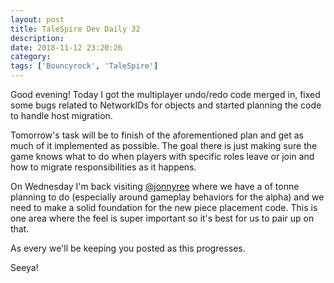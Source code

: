 ```yaml
---
layout: post
title: TaleSpire Dev Daily 32
description:
date: 2018-11-12 23:20:26
category:
tags: ['Bouncyrock', 'TaleSpire']
---
```


Good evening! Today I got the multiplayer undo/redo code merged in, fixed some bugs related to NetworkIDs for objects and started planning the code to handle host migration.

Tomorrow's task will be to finish of the aforementioned plan and get as much of it implemented as possible. The goal there is just making sure the game knows what to do when players with specific roles leave or join and how to migrate responsibilities as it happens.

On Wednesday I'm back visiting [@jonnyree](https://twitter.com/jonnyree) where we have a of tonne planning to do (especially around gameplay behaviors for the alpha) and we need to make a solid foundation for the new piece placement code. This is one area where the feel is super important so it's best for us to pair up on that.

As every we'll be keeping you posted as this progresses.

Seeya!
